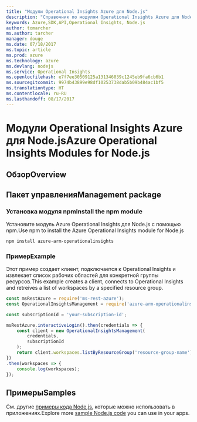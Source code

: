 ```yaml
---
title: "Модули Operational Insights Azure для Node.js"
description: "Справочник по модулям Operational Insights Azure для Node.js"
keywords: Azure,SDK,API,Operational Insights, Node.js
author: tomarcher
ms.author: tarcher
manager: douge
ms.date: 07/18/2017
ms.topic: article
ms.prod: azure
ms.technology: azure
ms.devlang: nodejs
ms.service: Operational Insights
ms.openlocfilehash: e7f7ee30509125a131346039c1245eb9fa6cb6b1
ms.sourcegitcommit: 9974b43899e98df10253738dab5b09b484ac1bf5
ms.translationtype: HT
ms.contentlocale: ru-RU
ms.lasthandoff: 08/17/2017
---
```

# <a name="azure-operational-insights-modules-for-nodejs"></a><span data-ttu-id="79f58-104">Модули Operational Insights Azure для Node.js</span><span class="sxs-lookup"><span data-stu-id="79f58-104">Azure Operational Insights Modules for Node.js</span></span>

## <a name="overview"></a><span data-ttu-id="79f58-105">Обзор</span><span class="sxs-lookup"><span data-stu-id="79f58-105">Overview</span></span>

## <a name="management-package"></a><span data-ttu-id="79f58-106">Пакет управления</span><span class="sxs-lookup"><span data-stu-id="79f58-106">Management package</span></span>

### <a name="install-the-npm-module"></a><span data-ttu-id="79f58-107">Установка модуля npm</span><span class="sxs-lookup"><span data-stu-id="79f58-107">Install the npm module</span></span>

<span data-ttu-id="79f58-108">Установите модуль Azure Operational Insights для Node.js с помощью npm.</span><span class="sxs-lookup"><span data-stu-id="79f58-108">Use npm to install the Azure Operational Insights module for Node.js</span></span>

```bash
npm install azure-arm-operationalinsights
```

### <a name="example"></a><span data-ttu-id="79f58-109">Пример</span><span class="sxs-lookup"><span data-stu-id="79f58-109">Example</span></span> 

<span data-ttu-id="79f58-110">Этот пример создает клиент, подключается к Operational Insights и извлекает список рабочих областей для конкретной группы ресурсов.</span><span class="sxs-lookup"><span data-stu-id="79f58-110">This example creates a client, connects to Operational Insights and retreives a list of workspaces by a specified resource group.</span></span>

```javascript
const msRestAzure = require('ms-rest-azure');
const OperationalInsightsManagement = require('azure-arm-operationalinsights');

const subscriptionId = 'your-subscription-id';

msRestAzure.interactiveLogin().then(credentials => {
    const client = new OperationalInsightsManagement(
        credentials,
        subscriptionId
    );
    return client.workspaces.listByResourceGroup('resource-group-name');
})
.then(workspaces => {
    console.log(workspaces);
});
``` 

## <a name="samples"></a><span data-ttu-id="79f58-111">Примеры</span><span class="sxs-lookup"><span data-stu-id="79f58-111">Samples</span></span>

<span data-ttu-id="79f58-112">См. другие [примеры кода Node.js](https://azure.microsoft.com/resources/samples/?platform=nodejs), которые можно использовать в приложениях.</span><span class="sxs-lookup"><span data-stu-id="79f58-112">Explore more [sample Node.js code](https://azure.microsoft.com/resources/samples/?platform=nodejs) you can use in your apps.</span></span>
